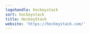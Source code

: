 ```yaml
---
logohandle: hockeystack
sort: hockeystack
title: HockeyStack
website: 'https://hockeystack.com/'
---
```

